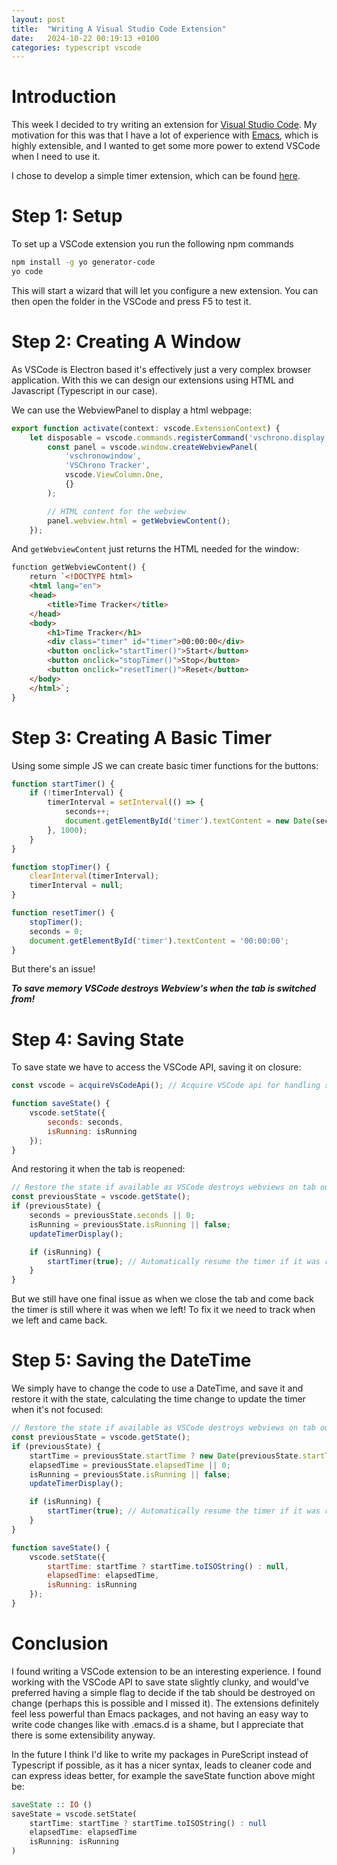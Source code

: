 ```yaml
---
layout: post
title:  "Writing A Visual Studio Code Extension"
date:   2024-10-22 00:19:13 +0100
categories: typescript vscode
---
```


# Introduction
This week I decided to try writing an extension for [Visual Studio Code](https://code.visualstudio.com). My motivation for this was that I have a lot of experience with [Emacs](https://www.gnu.org/software/emacs/), which is highly extensible, and I wanted to get some more power to extend VSCode when I need to use it.

I chose to develop a simple timer extension, which can be found [here](https://github.com/Fhoughton/VSChrono).

# Step 1: Setup
To set up a VSCode extension you run the following npm commands
```bash
npm install -g yo generator-code
yo code
```

This will start a wizard that will let you configure a new extension. You can then open the folder in the VSCode and press F5 to test it.

# Step 2: Creating A Window
As VSCode is Electron based it's effectively just a very complex browser application. With this we can design our extensions using HTML and Javascript (Typescript in our case).

We can use the WebviewPanel to display a html webpage:
```javascript
export function activate(context: vscode.ExtensionContext) {
    let disposable = vscode.commands.registerCommand('vschrono.display', () => {
        const panel = vscode.window.createWebviewPanel(
            'vschronowindow',
            'VSChrono Tracker',
            vscode.ViewColumn.One,
            {}
        );

        // HTML content for the webview
        panel.webview.html = getWebviewContent();
    });
```

And ```getWebviewContent``` just returns the HTML needed for the window:

```html
function getWebviewContent() {
    return `<!DOCTYPE html>
    <html lang="en">
    <head>
        <title>Time Tracker</title>
    </head>
    <body>
        <h1>Time Tracker</h1>
        <div class="timer" id="timer">00:00:00</div>
        <button onclick="startTimer()">Start</button>
        <button onclick="stopTimer()">Stop</button>
        <button onclick="resetTimer()">Reset</button>
    </body>
    </html>`;
}
```

# Step 3: Creating A Basic Timer
Using some simple JS we can create basic timer functions for the buttons:
```javascript
function startTimer() {
    if (!timerInterval) {
        timerInterval = setInterval(() => {
            seconds++;
            document.getElementById('timer').textContent = new Date(seconds * 1000).toISOString().substr(11, 8);
        }, 1000);
    }
}

function stopTimer() {
    clearInterval(timerInterval);
    timerInterval = null;
}

function resetTimer() {
    stopTimer();
    seconds = 0;
    document.getElementById('timer').textContent = '00:00:00';
}
```

But there's an issue!

***To save memory VSCode destroys Webview's when the tab is switched from!***

# Step 4: Saving State
To save state we have to access the VSCode API, saving it on closure:
```javascript
const vscode = acquireVsCodeApi(); // Acquire VSCode api for handling state

function saveState() {
    vscode.setState({
        seconds: seconds,
        isRunning: isRunning
    });
}
```

And restoring it when the tab is reopened:
```javascript
// Restore the state if available as VSCode destroys webviews on tab out
const previousState = vscode.getState();
if (previousState) {
    seconds = previousState.seconds || 0;
    isRunning = previousState.isRunning || false;
    updateTimerDisplay();

    if (isRunning) {
        startTimer(true); // Automatically resume the timer if it was running
    }
}
```

But we still have one final issue as when we close the tab and come back the timer is still where it was when we left! To fix it we need to track when we left and came back.

# Step 5: Saving the DateTime
We simply have to change the code to use a DateTime, and save it and restore it with the state, calculating the time change to update the timer when it's not focused:

```javascript
// Restore the state if available as VSCode destroys webviews on tab out
const previousState = vscode.getState();
if (previousState) {
    startTime = previousState.startTime ? new Date(previousState.startTime) : null;
    elapsedTime = previousState.elapsedTime || 0;
    isRunning = previousState.isRunning || false;
    updateTimerDisplay();

    if (isRunning) {
        startTimer(true); // Automatically resume the timer if it was running
    }
}

function saveState() {
    vscode.setState({
        startTime: startTime ? startTime.toISOString() : null,
        elapsedTime: elapsedTime,
        isRunning: isRunning
    });
}
```

# Conclusion
I found writing a VSCode extension to be an interesting experience. I found working with the VSCode API to save state slightly clunky, and would've preferred having a simple flag to decide if the tab should be destroyed on change (perhaps this is possible and I missed it). The extensions definitely feel less powerful than Emacs packages, and not having an easy way to write code changes like with .emacs.d is a shame, but I appreciate that there is some extensibility anyway.

In the future I think I'd like to write my packages in PureScript instead of Typescript if possible, as it has a nicer syntax, leads to cleaner code and can express ideas better, for example the saveState function above might be:
```haskell
saveState :: IO ()
saveState = vscode.setState(
    startTime: startTime ? startTime.toISOString() : null
    elapsedTime: elapsedTime
    isRunning: isRunning
)
```